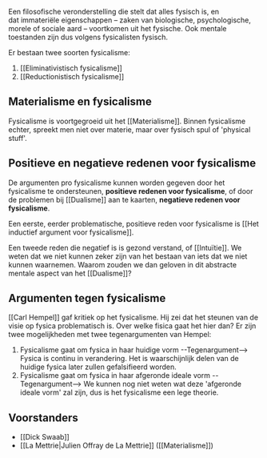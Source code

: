 Een filosofische veronderstelling die stelt dat alles fysisch is, en dat immateriële eigenschappen – zaken van biologische, psychologische, morele of sociale aard – voortkomen uit het fysische. Ook mentale toestanden zijn dus volgens fysicalisten fysisch.

Er bestaan twee soorten fysicalisme:
1. [[Eliminativistisch fysicalisme]]
2. [[Reductionistisch fysicalisme]]

## Materialisme en fysicalisme
Fysicalisme is voortgegroeid uit het [[Materialisme]]. Binnen fysicalisme echter, spreekt men niet over materie, maar over fysisch spul of 'physical stuff'.

## Positieve en negatieve redenen voor fysicalisme
De argumenten pro fysicalisme kunnen worden gegeven door het fysicalisme te ondersteunen, **positieve redenen voor fysicalisme**, of door de problemen bij [[Dualisme]] aan te kaarten, **negatieve redenen voor fysicalisme**.

Een eerste, eerder problematische, positieve reden voor fysicalisme is [[Het inductief argument voor fysicalisme]]. 

Een tweede reden die negatief is is gezond verstand, of [[Intuïtie]]. We weten dat we niet kunnen zeker zijn van het bestaan van iets dat we niet kunnen waarnemen. Waarom zouden we dan geloven in dit abstracte mentale aspect van het [[Dualisme]]?

## Argumenten tegen fysicalisme
[[Carl Hempel]] gaf kritiek op het fysicalisme. Hij zei dat het steunen van de visie op fysica problematisch is. Over welke fisica gaat het hier dan? Er zijn twee mogelijkheden met twee tegenargumenten van Hempel: 
1. Fysicalisme gaat om fysica in haar huidige vorm --Tegenargument--> Fysica is continu in verandering. Het is waarschijnlijk delen van de huidige fysica later zullen gefalsifieerd worden.
2. Fysicalisme gaat om fysica in haar afgeronde ideale vorm --Tegenargument--> We kunnen nog niet weten wat deze 'afgeronde ideale vorm' zal zijn, dus is het fysicalisme een lege theorie.

## Voorstanders
- [[Dick Swaab]]
- [[La Mettrie|Julien Offray de La Mettrie]]  ([[Materialisme]])